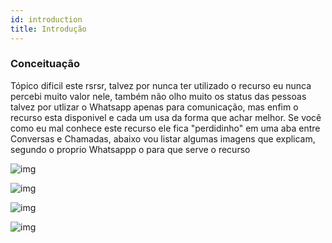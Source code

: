 ```yaml
---
id: introduction
title: Introdução
---
```


### Conceituação

Tópico dificil este rsrsr, talvez por nunca ter utilizado o recurso eu nunca percebi muito valor nele, também não olho muito os status das pessoas talvez por utlizar o Whatsapp apenas para comunicação, mas enfim o recurso esta disponivel e cada um usa da forma que achar melhor. Se você como eu mal conhece este recurso ele fica "perdidinho" em uma aba entre Conversas e Chamadas, abaixo vou listar algumas imagens que explicam, segundo o proprio Whatsappp o para que serve o recurso

![img](../../img/Status1.jpeg)

![img](../../img/Status3.jpeg)

![img](../../img/Status4.jpeg)

![img](../../img/Status6.jpeg)
